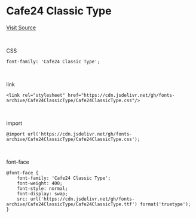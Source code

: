 # Cafe24 Classic Type

[Visit Source](https://fonts.cafe24.com/)

&nbsp;

CSS

```
font-family: 'Cafe24 Classic Type';
```

&nbsp;

link

```
<link rel="stylesheet" href="https://cdn.jsdelivr.net/gh/fonts-archive/Cafe24ClassicType/Cafe24ClassicType.css"/>
```

&nbsp;

import

```
@import url('https://cdn.jsdelivr.net/gh/fonts-archive/Cafe24ClassicType/Cafe24ClassicType.css');
```

&nbsp;

font-face

```
@font-face {
    font-family: 'Cafe24 Classic Type';
    font-weight: 400;
    font-style: normal;
    font-display: swap;
    src: url('https://cdn.jsdelivr.net/gh/fonts-archive/Cafe24ClassicType/Cafe24ClassicType.ttf') format('truetype');
}
```
